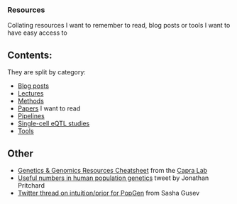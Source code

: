 ### Resources

Collating resources I want to remember to read, blog posts or tools I want to have easy access to

## Contents:

They are split by category:

* [Blog posts](blog_posts.md)
* [Lectures](lectures.md)
* [Methods](methods.md)
* [Papers](papers.md) I want to read
* [Pipelines](pipelines.md)
* [Single-cell eQTL studies](single_cell_eqtl_studies_overview.md)
* [Tools](tools.md)

## Other

* [Genetics & Genomics Resources Cheatsheet](https://docs.google.com/document/d/1QSjDJCXqhtt6Dzc10vHs8LHGenrpurTSInlzsp8Chy4/edit#heading=h.a1agkpctmfcb) from the [Capra Lab](http://www.capralab.org/)
* [Useful numbers in human population genetics](https://twitter.com/jkpritch/status/1641879459480600576) tweet by Jonathan Pritchard
* [Twitter thread on intuition/prior for PopGen](https://twitter.com/SashaGusevPosts/status/1647421238799736833) from Sasha Gusev
